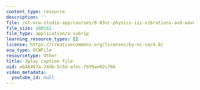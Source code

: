 ```yaml
---
content_type: resource
description: ''
file: /ol-ocw-studio-app/courses/8-03sc-physics-iii-vibrations-and-waves-fall-2016/ab48467a74db5c5dafecf939ae02c766_Ahv7Akj2xs4.vtt
file_size: 100162
file_type: application/x-subrip
learning_resource_types: []
license: https://creativecommons.org/licenses/by-nc-sa/4.0/
ocw_type: OCWFile
resourcetype: Other
title: 3play caption file
uid: ab48467a-74db-5c5d-afec-f939ae02c766
video_metadata:
  youtube_id: null
---
```

